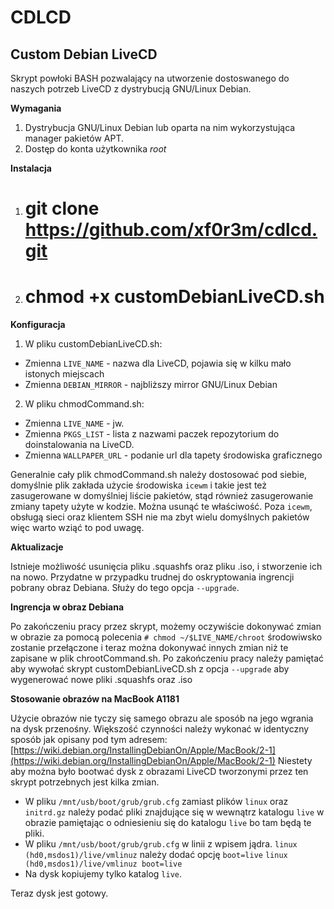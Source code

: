 # CDLCD
## Custom Debian LiveCD

Skrypt powłoki BASH pozwalający na utworzenie dostoswanego do naszych potrzeb
LiveCD z dystrybucją GNU/Linux Debian.

**Wymagania**
1. Dystrybucja GNU/Linux Debian lub oparta na nim wykorzystująca manager
pakietów APT.
2. Dostęp do konta użytkownika *root*

**Instalacja**
1. # git clone https://github.com/xf0r3m/cdlcd.git
2. # chmod +x customDebianLiveCD.sh

**Konfiguracja**
1. W pliku customDebianLiveCD.sh:
  * Zmienna `LIVE_NAME` - nazwa dla LiveCD, pojawia się w kilku mało istonych
    miejscach
  * Zmienna `DEBIAN_MIRROR` - najbliższy mirror GNU/Linux Debian
2. W pliku chmodCommand.sh:
  * Zmienna `LIVE_NAME` - jw.
  * Zmienna `PKGS_LIST` - lista z nazwami paczek repozytorium do doinstalowania
    na LiveCD.
  * Zmienna `WALLPAPER_URL` - podanie url dla tapety środowiska graficznego

Generalnie cały plik chmodCommand.sh należy dostosować pod siebie, domyślnie 
plik zakłada użycie środowiska `icewm` i takie jest też zasugerowane w 
domyślniej liście pakietów, stąd również zasugerowanie zmiany tapety użyte w
kodzie. Można usunąć te właściwość. Poza `icewm`, obsługą sieci oraz klientem
SSH nie ma zbyt wielu domyślnych pakietów więc warto wziąć to pod uwagę.

**Aktualizacje**

Istnieje możliwość usunięcia pliku .squashfs oraz pliku .iso, i stworzenie ich
na nowo. Przydatne w przypadku trudnej do oskryptowania ingrencji pobrany
obraz Debiana. Służy do tego opcja `--upgrade`.

**Ingrencja w obraz Debiana**

Po zakończeniu pracy przez skrypt, możemy oczywiście dokonywać zmian w obrazie
za pomocą polecenia `# chmod ~/$LIVE_NAME/chroot` środowiwsko zostanie
przełączone i teraz można dokonywać innych zmian niż te zapisane w plik
chrootCommand.sh. Po zakończeniu pracy należy pamiętać aby wywołać skrypt
customDebianLiveCD.sh z opcja `--upgrade` aby wygenerować nowe pliki .squashfs
oraz .iso 

**Stosowanie obrazów na MacBook A1181**

Użycie obrazów nie tyczy się samego obrazu ale sposób na jego wgrania na dysk
przenośny. Większość czynności należy wykonać w identyczny sposób jak opisany
pod tym adresem: [https://wiki.debian.org/InstallingDebianOn/Apple/MacBook/2-1](https://wiki.debian.org/InstallingDebianOn/Apple/MacBook/2-1)
Niestety aby można było bootwać dysk z obrazami LiveCD tworzonymi przez ten 
skrypt potrzebnych jest kilka zmian.

* W pliku `/mnt/usb/boot/grub/grub.cfg` zamiast plików `linux` oraz `initrd.gz`
należy podać pliki znajdujące się w wewnątrz katalogu `live` w obrazie
pamiętając o odniesieniu się do katalogu `live` bo tam będą te pliki.
* W pliku `/mnt/usb/boot/grub/grub.cfg` w linii z wpisem jądra.
`linux (hd0,msdos1)/live/vmlinuz` należy dodać opcję `boot=live`
`linux (hd0,msdos1)/live/vmlinuz boot=live`
* Na dysk kopiujemy tylko katalog `live`.

Teraz dysk jest gotowy.

